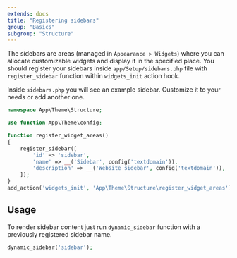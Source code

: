 ```yaml
---
extends: docs
title: "Registering sidebars"
group: "Basics"
subgroup: "Structure"
---
```


The sidebars are areas (managed in `Appearance > Widgets`) where you can allocate customizable widgets and display it in the specified place. You should register your sidebars inside `app/Setup/sidebars.php` file with `register_sidebar` function within `widgets_init` action hook.

Inside `sidebars.php` you will see an example sidebar. Customize it to your needs or add another one.

```php
namespace App\Theme\Structure;

use function App\Theme\config;

function register_widget_areas()
{
    register_sidebar([
        'id' => 'sidebar',
        'name' => __('Sidebar', config('textdomain')),
        'description' => __('Website sidebar', config('textdomain')),
    ]);
}
add_action('widgets_init', 'App\Theme\Structure\register_widget_areas');
```

## Usage

To render sidebar content just run `dynamic_sidebar` function with a previously registered sidebar name.

```php
dynamic_sidebar('sidebar');
```
